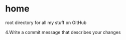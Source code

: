 # home
root directory for all my stuff on GitHub

4.Write a commit message that describes your changes
